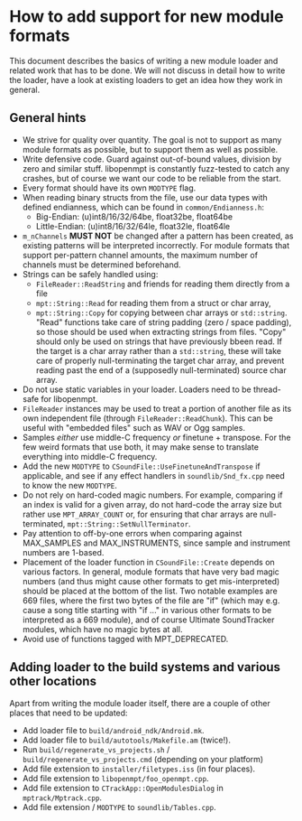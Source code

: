 How to add support for new module formats
=========================================

This document describes the basics of writing a new module loader and related
work that has to be done. We will not discuss in detail how to write the loader,
have a look at existing loaders to get an idea how they work in general.

General hints
-------------
* We strive for quality over quantity. The goal is not to support as many module
  formats as possible, but to support them as well as possible. 
* Write defensive code. Guard against out-of-bound values, division by zero and
  similar stuff. libopenmpt is constantly fuzz-tested to catch any crashes, but
  of course we want our code to be reliable from the start.
* Every format should have its own `MODTYPE` flag.
* When reading binary structs from the file, use our data types with defined
  endianness, which can be found in `common/Endianness.h`:
  * Big-Endian: (u)int8/16/32/64be, float32be, float64be
  * Little-Endian: (u)int8/16/32/64le, float32le, float64le
* `m_nChannels` **MUST NOT** be changed after a pattern has been created, as
  existing patterns will be interpreted incorrectly. For module formats that
  support per-pattern channel amounts, the maximum number of channels must be
  determined beforehand.
* Strings can be safely handled using:
  * `FileReader::ReadString` and friends for reading them directly from a file
  * `mpt::String::Read` for reading them from a struct or char array,
  * `mpt::String::Copy` for copying between char arrays or `std::string`.
  "Read" functions take care of string padding (zero / space padding), so those
  should be used when extracting strings from files. "Copy" should only be used
  on strings that have previously bbeen read.
  If the target is a char array rather than a `std::string`, these will take
  care of properly null-terminating the target char array, and prevent reading
  past the end of a (supposedly null-terminated) source char array.
* Do not use static variables in your loader. Loaders need to be thread-safe for
  libopenmpt.
* `FileReader` instances may be used to treat a portion of another file as its
  own independent file (through `FileReader::ReadChunk`). This can be useful
  with "embedded files" such as WAV or Ogg samples.
* Samples *either* use middle-C frequency *or* finetune + transpose. For the few
  weird formats that use both, it may make sense to translate everything into
  middle-C frequency.
* Add the new `MODTYPE` to `CSoundFile::UseFinetuneAndTranspose` if applicable,
  and see if any effect handlers in `soundlib/Snd_fx.cpp` need to know the new
  `MODTYPE`.
* Do not rely on hard-coded magic numbers. For example, comparing if an index
  is valid for a given array, do not hard-code the array size but rather use
  `MPT_ARRAY_COUNT` or, for ensuring that char arrays are null-terminated,
  `mpt::String::SetNullTerminator`.
* Pay attention to off-by-one errors when comparing against MAX_SAMPLES and
  MAX_INSTRUMENTS, since sample and instrument numbers are 1-based. 
* Placement of the loader function in `CSoundFile::Create` depends on various
  factors. In general, module formats that have very bad magic numbers (and thus
  might cause other formats to get mis-interpreted) should be placed at the
  bottom of the list. Two notable examples are 669 files, where the first two
  bytes of the file are "if" (which may e.g. cause a song title starting with
  "if ..." in various other formats to be interpreted as a 669 module), and of
  course Ultimate SoundTracker modules, which have no magic bytes at all.
* Avoid use of functions tagged with MPT_DEPRECATED.

Adding loader to the build systems and various other locations
--------------------------------------------------------------
Apart from writing the module loader itself, there are a couple of other places
that need to be updated:
* Add loader file to `build/android_ndk/Android.mk`.
* Add loader file to `build/autotools/Makefile.am` (twice!).
* Run `build/regenerate_vs_projects.sh` / `build/regenerate_vs_projects.cmd`
  (depending on your platform)
* Add file extension to `installer/filetypes.iss` (in four places).
* Add file extension to `libopenmpt/foo_openmpt.cpp`.
* Add file extension to `CTrackApp::OpenModulesDialog` in `mptrack/Mptrack.cpp`.
* Add file extension / `MODTYPE` to `soundlib/Tables.cpp`.
